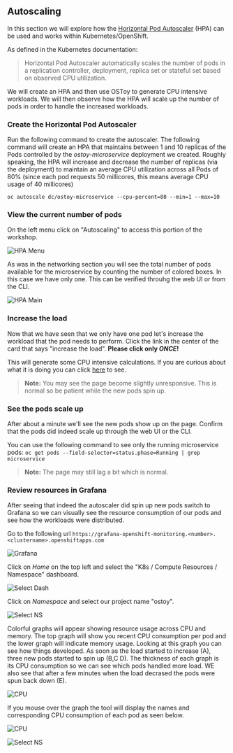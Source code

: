 ## Autoscaling

In this section we will explore how the [Horizontal Pod Autoscaler](https://kubernetes.io/docs/tasks/run-application/horizontal-pod-autoscale/) (HPA) can be used and works within Kubernetes/OpenShift. 

As defined in the Kubernetes documentation:
> Horizontal Pod Autoscaler automatically scales the number of pods in a replication controller, deployment, replica set or stateful set based on observed CPU utilization.

We will create an HPA and then use OSToy to generate CPU intensive workloads.  We will then observe how the HPA will scale up the number of pods in order to handle the increased workloads.  

### Create the Horizontal Pod Autoscaler

Run the following command to create the autoscaler. The following command will create an HPA that maintains between 1 and 10 replicas of the Pods controlled by the *ostoy-microservice* deployment we created. Roughly speaking, the HPA will increase and decrease the number of replicas (via the deployment) to maintain an average CPU utilization across all Pods of 80% (since each pod requests 50 millicores, this means average CPU usage of 40 millicores)

`oc autoscale dc/ostoy-microservice --cpu-percent=80 --min=1 --max=10`

### View the current number of pods

On the left menu click on "Autoscaling" to access this portion of the workshop.  

![HPA Menu](/images/12-hpa-menu.png)

As was in the networking section you will see the total number of pods available for the microservice by counting the number of colored boxes.  In this case we have only one.  This can be verified throuhg the web UI or from the CLI.

![HPA Main](/images/12-hpa-mainpage.png)

### Increase the load

Now that we have seen that we only have one pod let's increase the workload that the pod needs to perform. Click the link in the center of the card that says "increase the load".  **Please click only *ONCE*!**

This will generate some CPU intensive calculations.  If you are curious about what it is doing you can click [here](https://github.com/0kashi/ostoy/blob/master/microservice/app.js#L32) to see.

> **Note:** You may see the page become slightly unresponsive.  This is normal so be patient while the new pods spin up.

### See the pods scale up

After about a minute we'll see the new pods show up on the page. Confirm that the pods did indeed scale up through the web UI or the CLI.

You can use the following command to see only the running microservice pods:
`oc get pods --field-selector=status.phase=Running | grep microservice`

> **Note:** The page may still lag a bit which is normal.

### Review resources in Grafana

After seeing that indeed the autoscaler did spin up new pods switch to Grafana so we can visually see the resource consumption of our pods and see how the workloads were distributed.

Go to the following url `https://grafana-openshift-monitoring.<number>.<clustername>.openshiftapps.com`

![Grafana](/images/12-grafana-home.png)

Click on *Home* on the top left and select the "K8s / Compute Resources / Namespace" dashboard.

![Select Dash](/images/12-grafana-dash.png)

Click on *Namespace* and select our project name "ostoy".

![Select NS](/images/12-grafana-ns.png)

Colorful graphs will appear showing resource usage across CPU and memory.  The top graph will show you recent CPU consumption per pod and the lower graph will indicate memory usage.  Looking at this graph you can see how things developed. As soon as the load started to increase (A), three new pods started to spin up (B,C D). The thickness of each graph is its CPU consumption so we can see which pods handled more load.  WE also see that after a few minutes when the load decrased the pods were spun back down (E).

![CPU](/images/12-grafana-cpu.png)

If you mouse over the graph the tool will display the names and corresponding CPU consumption of each pod as seen below.

![CPU](/images/12-grafana-metrics.png)

![Select NS](/images/12-grafana-cpu.png)

